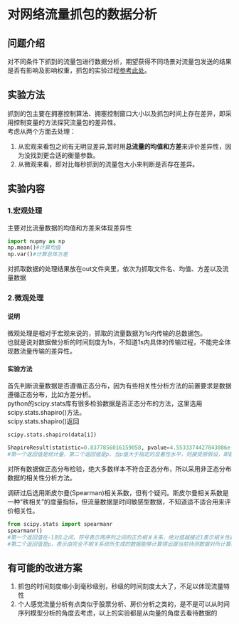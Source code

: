 # 对网络流量抓包的数据分析<br>
## 问题介绍<br>
对不同条件下抓到的流量包进行数据分析，期望获得不同场景对流量包发送的结果是否有影响及影响权重，抓包的实验过程[参考此处](https://github.com/xlxingRun/tcp-capture "流量抓包实验")。<br>

## 实验方法<br>
抓到的包主要在拥塞控制算法、拥塞控制窗口大小以及抓包时间上存在差异，即采用控制变量的方法探究流量包的差异性。<br>
考虑从两个方面去处理：<br>
1. 从宏观来看包之间有无明显差异,暂时用**总流量的均值和方差**来评价差异性，因为没找到更合适的衡量参数。<br>
2. 从微观来看，即对比每秒抓到的流量包大小来判断是否存在差异。<br>

## 实验内容<br>
### 1.宏观处理<br>
主要对比流量数据的均值和方差来体现差异性<br>
```python
import nupmy as np
np.mean()#计算均值
np.var()#计算总体方差
```
对抓取数据的处理结果放在out文件夹里，依次为抓取文件名、均值、方差以及流量数据


### 2.微观处理<br>
#### 说明 ####
微观处理是相对于宏观来说的，抓取的流量数据为1s内传输的总数据包。<br>
也就是说对数据做分析的时间刻度为1s，不知道1s内具体的传输过程，不能完全体现数流量传输的差异性。<br>


#### 实验方法 ####
首先判断流量数据是否遵循正态分布，因为有些相关性分析方法的前置要求是数据遵循正态分布，比如方差分析。<br>
python的scipy.stats库有很多检验数据是否正态分布的方法，这里选用scipy.stats.shapiro()方法。<br>
scipy.stats.shapiro()返回

```python
scipy.stats.shapiro(data[i])
```
```python
ShapiroResult(statistic=0.8377856016159058, pvalue=4.5533374427843086e-17)
#第一个返回值是统计量，第二个返回值是p，当p值大于指定的显著性水平，则接受原假设，即数据呈正态分布。
```

对所有数据做正态分布检验，绝大多数样本不符合正态分布，所以采用非正态分布数据的相关性分析方法。<br>


调研过后选用斯皮尔曼(Spearman)相关系数，但有个疑问。斯皮尔曼相关系数是一种“秩相关”的度量指标，但流量数据是时间敏感型数据，不知道适不适合用来评价相关性。
```python
from scipy.stats import spearmanr
spearmanr()
#第一个返回值在-1到1之间，符号表示两序列之间的正负相关关系，绝对值越接近1表示相关性越高
#第二个返回值是p，表示由完全不相关系统所生成的数据能够计算得出跟当前待测数据对所计算结果相当的斯皮尔曼相关系数的概率有多大
```

## 有可能的改进方案<br>
1. 抓包的时间刻度缩小到毫秒级别，秒级的时间刻度太大了，不足以体现流量特性
2. 个人感觉流量分析有点类似于股票分析、房价分析之类的，是不是可以从时间序列模型分析的角度去考虑，以上的实验都是从向量的角度去看待数据的






